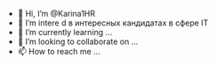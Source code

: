 - 👋 Hi, I’m @Karina1HR
- 👀 I’m intere d  в интересных кандидатах в сфере IT
- 🌱 I’m currently learning ...
- 💞️ I’m looking to collaborate on ...
- 📫 How to reach me ...

<!---
Karina1HR/Karina1HR is a ✨ special ✨ repository because its `README.md` (this file) appears on your GitHub profile.
You can click the Preview link to take a look at your changes.
--->
